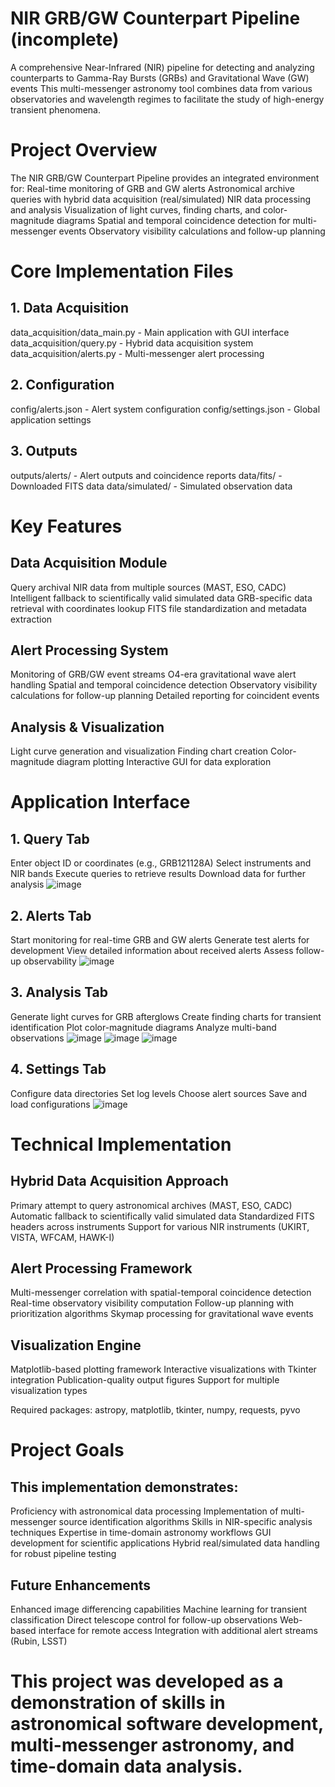 # NIR GRB/GW Counterpart Pipeline (incomplete)
A comprehensive Near-Infrared (NIR) pipeline for detecting and analyzing counterparts to Gamma-Ray Bursts (GRBs) and Gravitational Wave (GW) events
This multi-messenger astronomy tool combines data from various observatories and wavelength regimes to facilitate the study of high-energy transient phenomena.

# Project Overview
The NIR GRB/GW Counterpart Pipeline provides an integrated environment for:
Real-time monitoring of GRB and GW alerts
Astronomical archive queries with hybrid data acquisition (real/simulated)
NIR data processing and analysis
Visualization of light curves, finding charts, and color-magnitude diagrams
Spatial and temporal coincidence detection for multi-messenger events
Observatory visibility calculations and follow-up planning

# Core Implementation Files
## 1. Data Acquisition
data_acquisition/data_main.py - Main application with GUI interface
data_acquisition/query.py - Hybrid data acquisition system
data_acquisition/alerts.py - Multi-messenger alert processing

## 2. Configuration
config/alerts.json - Alert system configuration
config/settings.json - Global application settings

## 3. Outputs
outputs/alerts/ - Alert outputs and coincidence reports
data/fits/ - Downloaded FITS data
data/simulated/ - Simulated observation data

# Key Features
## Data Acquisition Module
Query archival NIR data from multiple sources (MAST, ESO, CADC)
Intelligent fallback to scientifically valid simulated data
GRB-specific data retrieval with coordinates lookup
FITS file standardization and metadata extraction

## Alert Processing System
Monitoring of GRB/GW event streams
O4-era gravitational wave alert handling
Spatial and temporal coincidence detection
Observatory visibility calculations for follow-up planning
Detailed reporting for coincident events

## Analysis & Visualization
Light curve generation and visualization
Finding chart creation
Color-magnitude diagram plotting
Interactive GUI for data exploration

# Application Interface
## 1. Query Tab
Enter object ID or coordinates (e.g., GRB121128A)
Select instruments and NIR bands
Execute queries to retrieve results
Download data for further analysis
![image](https://github.com/user-attachments/assets/bffcc0f9-6391-4961-982e-d7318152d61e)

## 2. Alerts Tab
Start monitoring for real-time GRB and GW alerts
Generate test alerts for development
View detailed information about received alerts
Assess follow-up observability
![image](https://github.com/user-attachments/assets/6f5280b8-4b7e-4d11-b197-202c968a0cb3)

## 3. Analysis Tab
Generate light curves for GRB afterglows
Create finding charts for transient identification
Plot color-magnitude diagrams
Analyze multi-band observations
![image](https://github.com/user-attachments/assets/7d17ff06-9dbe-49c4-8725-6c5459b04b3b)
![image](https://github.com/user-attachments/assets/057c9099-16f1-4120-973d-b511176e5717)
![image](https://github.com/user-attachments/assets/e0479f5c-59b2-40c9-ba58-1b7ea434f665)

## 4. Settings Tab
Configure data directories
Set log levels
Choose alert sources
Save and load configurations
![image](https://github.com/user-attachments/assets/1902c7e1-ad12-4bf9-b7a0-b060730468bc)

# Technical Implementation
## Hybrid Data Acquisition Approach
Primary attempt to query astronomical archives (MAST, ESO, CADC)
Automatic fallback to scientifically valid simulated data
Standardized FITS headers across instruments
Support for various NIR instruments (UKIRT, VISTA, WFCAM, HAWK-I)

## Alert Processing Framework
Multi-messenger correlation with spatial-temporal coincidence detection
Real-time observatory visibility computation
Follow-up planning with prioritization algorithms
Skymap processing for gravitational wave events

## Visualization Engine
Matplotlib-based plotting framework
Interactive visualizations with Tkinter integration
Publication-quality output figures
Support for multiple visualization types

Required packages: astropy, matplotlib, tkinter, numpy, requests, pyvo

# Project Goals
## This implementation demonstrates:
Proficiency with astronomical data processing
Implementation of multi-messenger source identification algorithms
Skills in NIR-specific analysis techniques
Expertise in time-domain astronomy workflows
GUI development for scientific applications
Hybrid real/simulated data handling for robust pipeline testing

## Future Enhancements
Enhanced image differencing capabilities
Machine learning for transient classification
Direct telescope control for follow-up observations
Web-based interface for remote access
Integration with additional alert streams (Rubin, LSST)

# This project was developed as a demonstration of skills in astronomical software development, multi-messenger astronomy, and time-domain data analysis.
